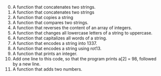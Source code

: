0. A function that concatenates two strings.
1. A function that concatenates two strings
2. A function that copies a string
3. A function that compares two strings.
4. A function that reverses the content of an array of integers.
5. A function that changes all lowercase letters of a string to uppercase.
6. A function that capitalizes all words of a string.
7. A function that encodes a string into 1337.
8. A function that encodes a string using rot13.
9. A function that prints an integer.
102. Add one line to this code, so that the program prints a[2] = 98, followed by a new line.
103. A function that adds two numbers.
